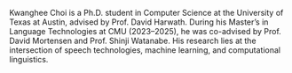 Kwanghee Choi is a Ph.D. student in Computer Science at the University of Texas at Austin, advised by Prof. David Harwath. During his Master’s in Language Technologies at CMU (2023–2025), he was co-advised by Prof. David Mortensen and Prof. Shinji Watanabe. His research lies at the intersection of speech technologies, machine learning, and computational linguistics.

